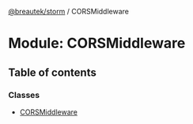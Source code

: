[@breautek/storm](../README.md) / CORSMiddleware

# Module: CORSMiddleware

## Table of contents

### Classes

- [CORSMiddleware](../classes/corsmiddleware.corsmiddleware-1.md)
